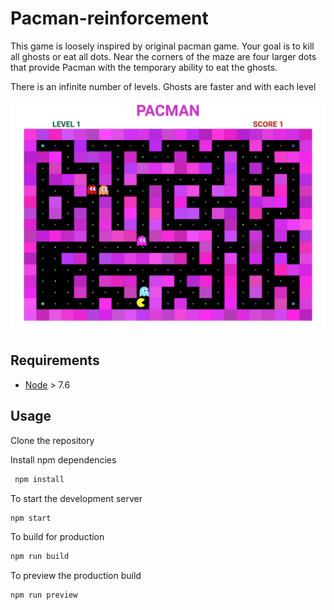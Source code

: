 # Pacman-reinforcement

This game is loosely inspired by original pacman game. Your goal is to kill all ghosts or eat all dots. Near the corners of the maze are four larger dots that provide Pacman with the temporary ability to eat the ghosts.

 There is an infinite number of levels. Ghosts are faster and with each level

![alt text](/screenshots/pacman.png)

## Requirements

* [Node](https://nodejs.org) > 7.6

## Usage

Clone the repository

Install npm dependencies

```sh
 npm install
```

To start the development server

```sh
npm start
```

To build for production

```sh
npm run build
```

To preview the production build
```sh
npm run preview
```


